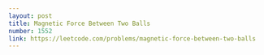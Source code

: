 ```yaml
---
layout: post
title: Magnetic Force Between Two Balls
number: 1552
link: https://leetcode.com/problems/magnetic-force-between-two-balls
---
```

